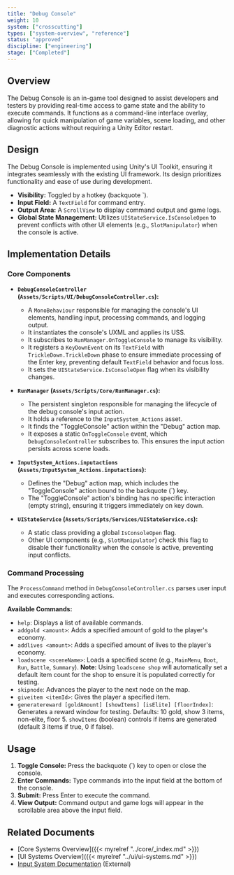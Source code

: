 ```yaml
---
title: "Debug Console"
weight: 10
system: ["crosscutting"]
types: ["system-overview", "reference"]
status: "approved"
discipline: ["engineering"]
stage: ["Completed"]
---
```


## Overview

The Debug Console is an in-game tool designed to assist developers and testers by providing real-time access to game state and the ability to execute commands. It functions as a command-line interface overlay, allowing for quick manipulation of game variables, scene loading, and other diagnostic actions without requiring a Unity Editor restart.

## Design

The Debug Console is implemented using Unity's UI Toolkit, ensuring it integrates seamlessly with the existing UI framework. Its design prioritizes functionality and ease of use during development.

*   **Visibility:** Toggled by a hotkey (backquote `).
*   **Input Field:** A `TextField` for command entry.
*   **Output Area:** A `ScrollView` to display command output and game logs.
*   **Global State Management:** Utilizes `UIStateService.IsConsoleOpen` to prevent conflicts with other UI elements (e.g., `SlotManipulator`) when the console is active.

## Implementation Details

### Core Components

*   **`DebugConsoleController` (`Assets/Scripts/UI/DebugConsoleController.cs`):**
    *   A `MonoBehaviour` responsible for managing the console's UI elements, handling input, processing commands, and logging output.
    *   It instantiates the console's UXML and applies its USS.
    *   It subscribes to `RunManager.OnToggleConsole` to manage its visibility.
    *   It registers a `KeyDownEvent` on its `TextField` with `TrickleDown.TrickleDown` phase to ensure immediate processing of the Enter key, preventing default `TextField` behavior and focus loss.
    *   It sets the `UIStateService.IsConsoleOpen` flag when its visibility changes.

*   **`RunManager` (`Assets/Scripts/Core/RunManager.cs`):**
    *   The persistent singleton responsible for managing the lifecycle of the debug console's input action.
    *   It holds a reference to the `InputSystem_Actions` asset.
    *   It finds the "ToggleConsole" action within the "Debug" action map.
    *   It exposes a static `OnToggleConsole` event, which `DebugConsoleController` subscribes to. This ensures the input action persists across scene loads.

*   **`InputSystem_Actions.inputactions` (`Assets/InputSystem_Actions.inputactions`):**
    *   Defines the "Debug" action map, which includes the "ToggleConsole" action bound to the backquote (`) key.
    *   The "ToggleConsole" action's binding has no specific interaction (empty string), ensuring it triggers immediately on key down.

*   **`UIStateService` (`Assets/Scripts/Services/UIStateService.cs`):**
    *   A static class providing a global `IsConsoleOpen` flag.
    *   Other UI components (e.g., `SlotManipulator`) check this flag to disable their functionality when the console is active, preventing input conflicts.

### Command Processing

The `ProcessCommand` method in `DebugConsoleController.cs` parses user input and executes corresponding actions.

**Available Commands:**

*   `help`: Displays a list of available commands.
*   `addgold <amount>`: Adds a specified amount of gold to the player's economy.
*   `addlives <amount>`: Adds a specified amount of lives to the player's economy.
*   `loadscene <sceneName>`: Loads a specified scene (e.g., `MainMenu`, `Boot`, `Run`, `Battle`, `Summary`). **Note:** Using `loadscene shop` will automatically set a default item count for the shop to ensure it is populated correctly for testing.
*   `skipnode`: Advances the player to the next node on the map.
*   `giveitem <itemId>`: Gives the player a specified item.
*   `generatereward [goldAmount] [showItems] [isElite] [floorIndex]`: Generates a reward window for testing. Defaults: 10 gold, show 3 items, non-elite, floor 5. `showItems` (boolean) controls if items are generated (default 3 items if true, 0 if false).

## Usage

1.  **Toggle Console:** Press the backquote (`) key to open or close the console.
2.  **Enter Commands:** Type commands into the input field at the bottom of the console.
3.  **Submit:** Press Enter to execute the command.
4.  **View Output:** Command output and game logs will appear in the scrollable area above the input field.

## Related Documents

*   [Core Systems Overview]({{< myrelref "../core/_index.md" >}})
*   [UI Systems Overview]({{< myrelref "../ui/ui-systems.md" >}})
*   [Input System Documentation](https://docs.unity3d.com/Packages/com.unity.inputsystem@1.0/manual/index.html) (External)
